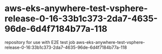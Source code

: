# aws-eks-anywhere-test-vsphere-release-0-16-33b1c373-2da7-4635-96de-6d4f7184b77a-118
repository for use with E2E test job aws-eks-anywhere-test-vsphere-release-0-16:33b1c373-2da7-4635-96de-6d4f7184b77a-118

